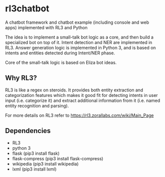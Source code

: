 # rl3chatbot
A chatbot framework and chatbot example (including console and web apps) implemented with RL3 and Python

The idea is to implement a small-talk bot logic as a core, and then build a specialized bot on top of it. Intent detection and NER are implemented in RL3. Answer generation logic is
implemented in Python 3, and is based on intents and entities detected during Intent/NER phase.

Core of the small-talk logic is based on Eliza bot ideas.

## Why RL3?

RL3 is like a regex on steroids. It provides both entity extraction and categorization features which makes it good fit for detecting intents in user input (i.e. categorize it) and
extract additional information from it (i.e. named entity recognition and parsing).

For more details on RL3 refer to https://rl3.zorallabs.com/wiki/Main_Page

## Dependencies

* RL3
* python 3
* flask (pip3 install flask)
* flask-compress (pip3 install flask-compress)
* wikipedia (pip3 install wikipedia)
* lxml (pip3 install lxml)
